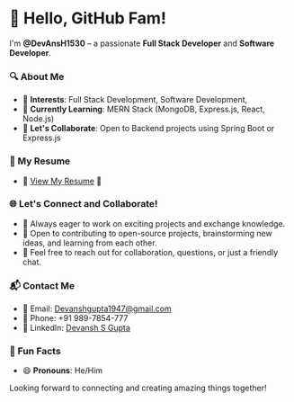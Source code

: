 # 👋 Hello, GitHub Fam!

I'm **@DevAnsH1530** – a passionate **Full Stack Developer** and **Software Developer**.

### 🔍 About Me
- 👀 **Interests**: Full Stack Development, Software Development, 
- 🌱 **Currently Learning**: MERN Stack (MongoDB, Express.js, React, Node.js)
- 💬 **Let's Collaborate**: Open to Backend projects using Spring Boot or Express.js

### 📄 My Resume
- 📝 [View My Resume](link_to_your_resume) 📄

### 🌐 Let's Connect and Collaborate!
- 🚀 Always eager to work on exciting projects and exchange knowledge.
- 🤝 Open to contributing to open-source projects, brainstorming new ideas, and learning from each other.
- 💬 Feel free to reach out for collaboration, questions, or just a friendly chat.

### 📬 Contact Me
- 📧 Email: Devanshgupta1947@gmail.com
- 📱 Phone: +91 989-7854-777
- 💼 LinkedIn: [Devansh S Gupta](https://www.linkedin.com/in/devansh-s-gupta/)

### 🌟 Fun Facts
- 😄 **Pronouns**: He/Him

Looking forward to connecting and creating amazing things together!
